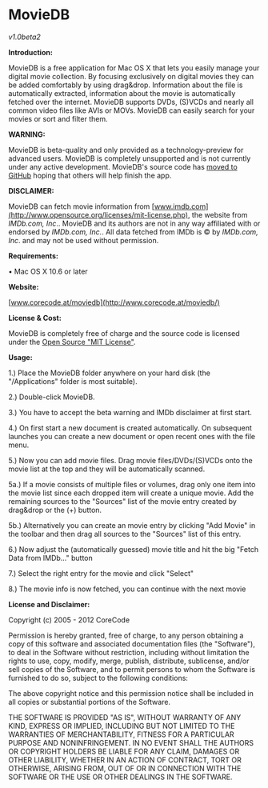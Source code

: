 # MovieDB
*v1.0beta2*
 

**Introduction:**

MovieDB is a free application for Mac OS X that lets you easily manage
your digital movie collection. By focusing exclusively on digital movies
they can be added comfortably by using drag&drop. Information about the
file is automatically extracted, information about the movie is
automatically fetched over the internet. MovieDB supports DVDs, (S)VCDs
and nearly all common video files like AVIs or MOVs. MovieDB can easily
search for your movies or sort and filter them.  

**WARNING:**

MovieDB is beta-quality and only provided as a technology-preview for
advanced users.
MovieDB is completely unsupported and is not currently under any active
development.
MovieDB's source code has [moved to
GitHub](https://github.com/core-code/MovieDB) hoping that others will
help finish the app.  

**DISCLAIMER:**

MovieDB can fetch movie information from
[www.imdb.com](http://www.opensource.org/licenses/mit-license.php), the
website from *IMDb.com, Inc*..
MovieDB and its authors are not in any way affiliated with or endorsed
by *IMDb.com, Inc.*.
All data fetched from IMDb is © by *IMDb.com, Inc*. and may not be used
without permission.  

**Requirements:**

• Mac OS X 10.6 or later  

**Website:**

[www.corecode.at/moviedb](http://www.corecode.at/moviedb/)  


**License & Cost:**

MovieDB is completely free of charge and the source code is licensed
under the [Open Source "MIT
License"](http://www.opensource.org/licenses/mit-license.php).  


**Usage:**

1.) Place the MovieDB folder anywhere on your hard disk (the
"/Applications" folder is most suitable).

2.) Double-click MovieDB.

3.) You have to accept the beta warning and IMDb disclaimer at first
start.

4.) On first start a new document is created automatically. On
subsequent launches you can create a new document or open recent ones
with the file menu.

5.) Now you can add movie files. Drag movie files/DVDs/(S)VCDs onto the
movie list at the top and they will be automatically scanned.

5a.) If a movie consists of multiple files or volumes, drag only one
item into the movie list since each dropped item will create a unique
movie. Add the remaining sources to the "Sources" list of the movie
entry created by drag&drop or the (+) button.

5b.) Alternatively you can create an movie entry by clicking "Add Movie"
in the toolbar and then drag all sources to the "Sources" list of this
entry.

6.) Now adjust the (automatically guessed) movie title and hit the big
"Fetch Data from IMDb…" button

7.) Select the right entry for the movie and click "Select"

8.) The movie info is now fetched, you can continue with the next movie  


**License and Disclaimer:**

Copyright (c) 2005 - 2012 CoreCode

Permission is hereby granted, free of charge, to any person obtaining a
copy of this software and associated documentation files (the
"Software"), to deal in the Software without restriction, including
without limitation the rights to use, copy, modify, merge, publish,
distribute, sublicense, and/or sell copies of the Software, and to
permit persons to whom the Software is furnished to do so, subject to
the following conditions:

The above copyright notice and this permission notice shall be included
in all copies or substantial portions of the Software.

THE SOFTWARE IS PROVIDED "AS IS", WITHOUT WARRANTY OF ANY KIND, EXPRESS
OR IMPLIED, INCLUDING BUT NOT LIMITED TO THE WARRANTIES OF
MERCHANTABILITY, FITNESS FOR A PARTICULAR PURPOSE AND NONINFRINGEMENT.
IN NO EVENT SHALL THE AUTHORS OR COPYRIGHT HOLDERS BE LIABLE FOR ANY
CLAIM, DAMAGES OR OTHER LIABILITY, WHETHER IN AN ACTION OF CONTRACT,
TORT OR OTHERWISE, ARISING FROM, OUT OF OR IN CONNECTION WITH THE
SOFTWARE OR THE USE OR OTHER DEALINGS IN THE SOFTWARE.
